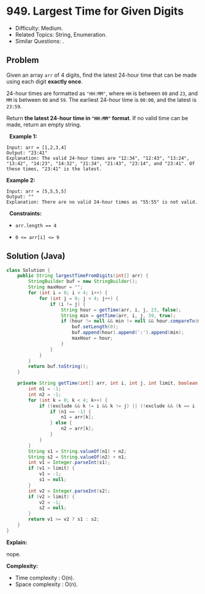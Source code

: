 # 949. Largest Time for Given Digits

- Difficulty: Medium.
- Related Topics: String, Enumeration.
- Similar Questions: .

## Problem

Given an array ```arr``` of 4 digits, find the latest 24-hour time that can be made using each digit **exactly once**.

24-hour times are formatted as ```"HH:MM"```, where ```HH``` is between ```00``` and ```23```, and ```MM``` is between ```00``` and ```59```. The earliest 24-hour time is ```00:00```, and the latest is ```23:59```.

Return **the latest 24-hour time in ```"HH:MM"``` format**. If no valid time can be made, return an empty string.

 
**Example 1:**

```
Input: arr = [1,2,3,4]
Output: "23:41"
Explanation: The valid 24-hour times are "12:34", "12:43", "13:24", "13:42", "14:23", "14:32", "21:34", "21:43", "23:14", and "23:41". Of these times, "23:41" is the latest.
```

**Example 2:**

```
Input: arr = [5,5,5,5]
Output: ""
Explanation: There are no valid 24-hour times as "55:55" is not valid.
```

 
**Constraints:**


	
- ```arr.length == 4```
	
- ```0 <= arr[i] <= 9```



## Solution (Java)

```java
class Solution {
    public String largestTimeFromDigits(int[] arr) {
        StringBuilder buf = new StringBuilder();
        String maxHour = "";
        for (int i = 0; i < 4; i++) {
            for (int j = 0; j < 4; j++) {
                if (i != j) {
                    String hour = getTime(arr, i, j, 23, false);
                    String min = getTime(arr, i, j, 59, true);
                    if (hour != null && min != null && hour.compareTo(maxHour) > 0) {
                        buf.setLength(0);
                        buf.append(hour).append(':').append(min);
                        maxHour = hour;
                    }
                }
            }
        }
        return buf.toString();
    }

    private String getTime(int[] arr, int i, int j, int limit, boolean exclude) {
        int n1 = -1;
        int n2 = -1;
        for (int k = 0; k < 4; k++) {
            if ((exclude && k != i && k != j) || (!exclude && (k == i || k == j))) {
                if (n1 == -1) {
                    n1 = arr[k];
                } else {
                    n2 = arr[k];
                }
            }
        }
        String s1 = String.valueOf(n1) + n2;
        String s2 = String.valueOf(n2) + n1;
        int v1 = Integer.parseInt(s1);
        if (v1 > limit) {
            v1 = -1;
            s1 = null;
        }
        int v2 = Integer.parseInt(s2);
        if (v2 > limit) {
            v2 = -1;
            s2 = null;
        }
        return v1 >= v2 ? s1 : s2;
    }
}
```

**Explain:**

nope.

**Complexity:**

* Time complexity : O(n).
* Space complexity : O(n).
